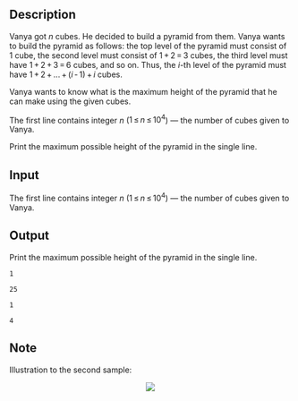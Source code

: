 ## Description

<div><p>Vanya got <span class="tex-span"><i>n</i></span> cubes. He decided to build a pyramid from them. Vanya wants to build the pyramid as follows: the top level of the pyramid must consist of <span class="tex-span">1</span> cube, the second level must consist of <span class="tex-span">1 + 2 = 3</span> cubes, the third level must have <span class="tex-span">1 + 2 + 3 = 6</span> cubes, and so on. Thus, the <span class="tex-span"><i>i</i></span>-th level of the pyramid must have <span class="tex-span">1 + 2 + ... + (<i>i</i> - 1) + <i>i</i></span> cubes.</p><p>Vanya wants to know what is the maximum height of the pyramid that he can make using the given cubes.</p></div><div class="input-specification"><p>The first line contains integer <span class="tex-span"><i>n</i></span> (<span class="tex-span">1 ≤ <i>n</i> ≤ 10<sup class="upper-index">4</sup></span>) — the number of cubes given to Vanya.</p></div><div class="output-specification"><p>Print the maximum possible height of the pyramid in the single line.</p></div>

## Input

<p>The first line contains integer <span class="tex-span"><i>n</i></span> (<span class="tex-span">1 ≤ <i>n</i> ≤ 10<sup class="upper-index">4</sup></span>) — the number of cubes given to Vanya.</p>

## Output

<p>Print the maximum possible height of the pyramid in the single line.</p>





```input1
1

```




```input2
25

```




```output1
1

```




```output2
4

```



## Note

<p>Illustration to the second sample: </p><center> <img class="tex-graphics" src="file://31uhR8UX.png" style="max-width: 100.0%;max-height: 100.0%;"> </center>
